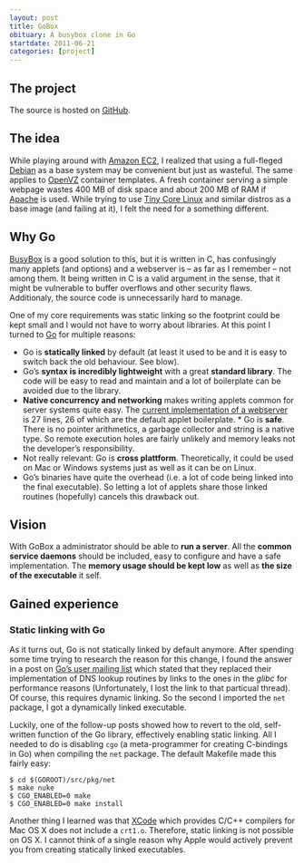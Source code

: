 ```yaml
---
layout: post
title: GoBox
obituary: A busybox clone in Go
startdate: 2011-06-21
categories: [project]
---
```

## The project
The source is hosted on [GitHub].

## The idea
While playing around with [Amazon EC2], I realized that using a full-fleged [Debian] as a base system may be convenient but just as wasteful. The same applies to [OpenVZ] container templates. A fresh container serving a simple webpage wastes 400 MB of disk space and about 200 MB of RAM if [Apache] is used.  While trying to use [Tiny Core Linux] and similar distros as a base image (and failing at it), I felt the need for a something different.

## Why Go
[BusyBox] is a good solution to this, but it is written in C, has confusingly many applets (and options) and a webserver is – as far as I remember – not among them. It being written in C is a valid argument in the sense, that it might be vulnerable to buffer overflows and other security flaws.  Additionaly, the source code is unnecessarily hard to manage.

One of my core requirements was static linking so the footprint could be kept small and I would not have to worry about libraries. At this point I turned to [Go] for multiple reasons:

 * Go is **statically linked** by default (at least it used to be and it is easy to switch back the old behaviour. See blow).
 * Go’s **syntax is incredibly lightweight** with a great **standard library**. The code will be easy to read and maintain and a lot of boilerplate can be avoided due to the library.
 * **Native concurrency and networking** makes writing applets common for server systems quite easy. The [current implementation of a webserver][httpd] is 27 lines, 26 of which are the default applet boilerplate.  * Go is **safe**. There is no pointer arithmetics, a garbage collector and string is a native type. So remote execution holes are fairly unlikely and memory leaks not the developer’s responsibility.
 * Not really relevant: Go is **cross plattform**. Theoretically, it could be used on Mac or Windows systems just as well as it can be on Linux.
 * Go’s binaries have quite the overhead (i.e. a lot of code being linked into the final executable). So letting a lot of applets share those linked routines (hopefully) cancels this drawback out.

## Vision
With GoBox a administrator should be able to **run a server**. All the **common service daemons** should be included, easy to configure and have a safe implementation. The **memory usage should be kept low** as well as **the size of the executable** it self. 

## Gained experience
### Static linking with Go
As it turns out, Go is not statically linked by default anymore. After spending some time trying to research the reason for this change, I found the answer in a post on [Go’s user mailing list][gonuts] which stated that they replaced their implementation of DNS lookup routines by links to the ones in the *glibc* for performance reasons (Unfortunately, I lost the link to that particual thread).  Of course, this requires dynamic linking. So the second I imported the `net` package, I got a dynamically linked executable.

Luckily, one of the follow-up posts showed how to revert to the old, self-written function of the Go library, effectively enabling static linking.  All I needed to do is disabling `cgo` (a meta-programmer for creating C-bindings in Go) when compiling the `net` package. The default Makefile made this fairly easy:

	$ cd $(GOROOT)/src/pkg/net
	$ make nuke
	$ CGO_ENABLED=0 make
	$ CGO_ENABLED=0 make install

Another thing I learned was that [XCode] which provides C/C++ compilers for Mac OS X does not include a `crt1.o`. Therefore, static linking is not possible on OS X. I cannot think of a single reason why Apple would actively prevent you from creating statically linked executables.

[GitHub]: http://www.github.com/asdf-systems/gobox "GoBox’s repository on GitHub"
[Amazon EC2]: http://aws.amazon.com "Amazon’s cloud services"
[OpenVZ]: http://www.openvz.org "Virtualization for Linux"
[Apache]: http://www.apache.org "The most commonly used web server"
[Debian]: http://www.debian.org "One of the most reliable distributions for server systems"
[Tiny Core Linux]: http://www.tinycorelinux.com "A minimalistic distro with a footprint of roughly 10MB"
[BusyBox]: http://www.busybox.net "The swiss army knife of the command line"
[Go]: http://www.golang.org "Statically compiled, lightweight language with native concurrency and networking"
[gonuts]: http://groups.google.com/group/golang-nuts "Mailing list of Go users"
[XCode]: http://developer.apple.com/technologies/tools/ "Apple’s IDE and compiler suite"
[httpd]: https://github.com/asdf-systems/gobox/blob/5b0d17b42030e350f48c9a10938c4a9739b62030/applets/httpd/httpd.go "Httpd implemenation of Sep 7th 2011"
